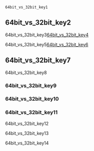 ```ngMeta
64bit_vs_32bit_key1
```
## 64bit_vs_32bit_key2
64bit_vs_32bit_key3[64bit_vs_32bit_key4](8Q5GfoSZ54c)


64bit_vs_32bit_key5[64bit_vs_32bit_key6](hv1xTnaLsRg)


## 64bit_vs_32bit_key7
64bit_vs_32bit_key8

### 64bit_vs_32bit_key9
### 64bit_vs_32bit_key10
### 64bit_vs_32bit_key11
64bit_vs_32bit_key12

64bit_vs_32bit_key13

64bit_vs_32bit_key14